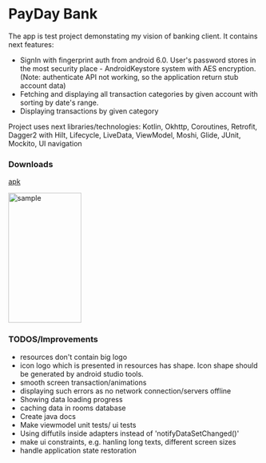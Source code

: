 # PayDay Bank
The app is test project demonstating my vision of banking client.
It contains next features:
+ SignIn with fingerprint auth from android 6.0. User's password stores in the most security place - AndroidKeystore system with AES encryption. (Note: authenticate API not working, so the application return stub account data)
+ Fetching and displaying all transaction categories by given account with sorting by date's range.
+ Displaying transactions by given category

Project uses next libraries/technologies: Kotlin, Okhttp, Coroutines, Retrofit, Dagger2 with Hilt, Lifecycle, LiveData, ViewModel, Moshi, Glide, JUnit, Mockito, UI navigation

### Downloads
[apk](app-debug.apk)

<img src="/example.gif" alt="sample" title="sample" width="146" height="260" />

### TODOS/Improvements
+ resources don't contain big logo
+ icon logo which is presented in resources has shape. Icon shape should be generated by android studio tools.
+ smooth screen transaction/animations
+ displaying such errors as no network connection/servers offline
+ Showing data loading progress
+ caching data in rooms database
+ Create java docs
+ Make viewmodel unit tests/ ui tests
+ Using diffutils inside adapters instead of 'notifyDataSetChanged()'
+ make ui constraints, e.g. hanling long texts, different screen sizes
+ handle application state restoration
